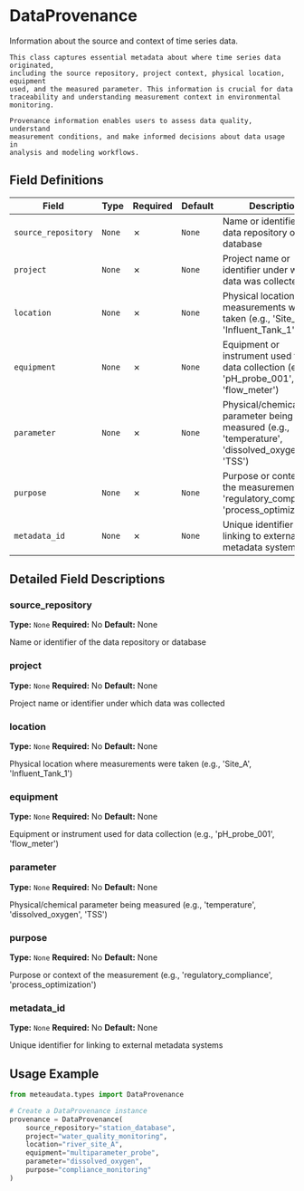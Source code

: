 # DataProvenance

Information about the source and context of time series data.
    
    This class captures essential metadata about where time series data originated,
    including the source repository, project context, physical location, equipment
    used, and the measured parameter. This information is crucial for data
    traceability and understanding measurement context in environmental monitoring.
    
    Provenance information enables users to assess data quality, understand
    measurement conditions, and make informed decisions about data usage in
    analysis and modeling workflows.

## Field Definitions

| Field | Type | Required | Default | Description |
|-------|------|----------|---------|-------------|
| `source_repository` | `None` | ✗ | `None` | Name or identifier of the data repository or database |
| `project` | `None` | ✗ | `None` | Project name or identifier under which data was collected |
| `location` | `None` | ✗ | `None` | Physical location where measurements were taken (e.g., 'Site_A', 'Influent_Tank_1') |
| `equipment` | `None` | ✗ | `None` | Equipment or instrument used for data collection (e.g., 'pH_probe_001', 'flow_meter') |
| `parameter` | `None` | ✗ | `None` | Physical/chemical parameter being measured (e.g., 'temperature', 'dissolved_oxygen', 'TSS') |
| `purpose` | `None` | ✗ | `None` | Purpose or context of the measurement (e.g., 'regulatory_compliance', 'process_optimization') |
| `metadata_id` | `None` | ✗ | `None` | Unique identifier for linking to external metadata systems |

## Detailed Field Descriptions

### source_repository

**Type:** `None`
**Required:** No
**Default:** None

Name or identifier of the data repository or database

### project

**Type:** `None`
**Required:** No
**Default:** None

Project name or identifier under which data was collected

### location

**Type:** `None`
**Required:** No
**Default:** None

Physical location where measurements were taken (e.g., 'Site_A', 'Influent_Tank_1')

### equipment

**Type:** `None`
**Required:** No
**Default:** None

Equipment or instrument used for data collection (e.g., 'pH_probe_001', 'flow_meter')

### parameter

**Type:** `None`
**Required:** No
**Default:** None

Physical/chemical parameter being measured (e.g., 'temperature', 'dissolved_oxygen', 'TSS')

### purpose

**Type:** `None`
**Required:** No
**Default:** None

Purpose or context of the measurement (e.g., 'regulatory_compliance', 'process_optimization')

### metadata_id

**Type:** `None`
**Required:** No
**Default:** None

Unique identifier for linking to external metadata systems

## Usage Example

```python
from meteaudata.types import DataProvenance

# Create a DataProvenance instance
provenance = DataProvenance(
    source_repository="station_database",
    project="water_quality_monitoring",
    location="river_site_A",
    equipment="multiparameter_probe",
    parameter="dissolved_oxygen",
    purpose="compliance_monitoring"
)
```
